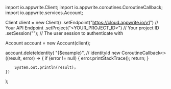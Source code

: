 import io.appwrite.Client;
import io.appwrite.coroutines.CoroutineCallback;
import io.appwrite.services.Account;

Client client = new Client()
    .setEndpoint("https://cloud.appwrite.io/v1") // Your API Endpoint
    .setProject("<YOUR_PROJECT_ID>") // Your project ID
    .setSession(""); // The user session to authenticate with

Account account = new Account(client);

account.deleteIdentity(
    "{$example}", // identityId
    new CoroutineCallback<>((result, error) -> {
        if (error != null) {
            error.printStackTrace();
            return;
        }

        System.out.println(result);
    })
);

